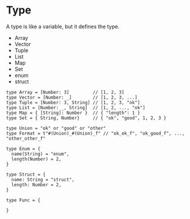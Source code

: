# Type

A type is like a variable, but it defines the type.

- Array
- Vector
- Tuple
- List
- Map
- Set
- enum
- struct

```flos
type Array = [Number: 3]         // [1, 2, 3]
type Vector = [Number: _]        // [1, 2, 3, ...]
type Tuple = [Number: 3, String] // [1, 2, 3, "ok"]
type List = [Number: _, String]  // [1, 2, ..., "ok"]
type Map = { [String]: Number }  // { "length": 1 }
type Set = { String, Number}     // { "ok", "good", 1, 2, 3 }

type Union = "ok" or "good" or "other"
type Format = t"#(Union)_#(Union)_f" // "ok_ok_f", "ok_good_f", ..., "other_other_f"

type Enum = {
  name(String) = "enum",
  length(Number) = 2,
}

type Struct = {
  name: String = "struct",
  length: Number = 2,
}

type Func = {
  
}
```
